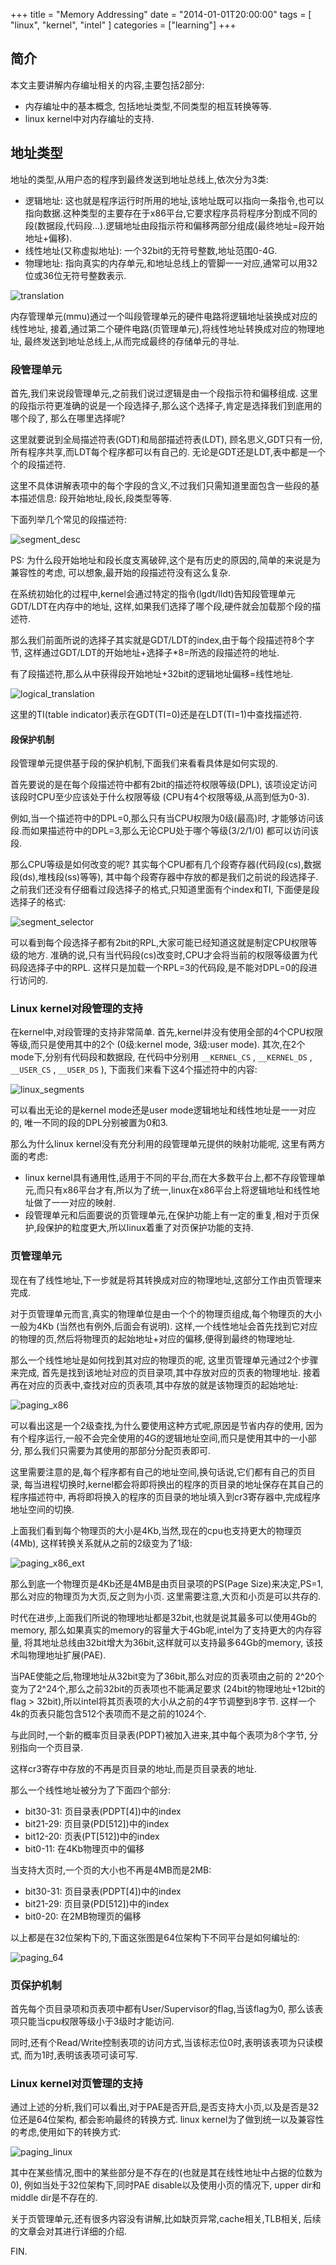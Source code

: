 +++
title = "Memory Addressing"
date = "2014-01-01T20:00:00"
tags = [ "linux", "kernel", "intel" ]
categories = ["learning"]
+++

## 简介

本文主要讲解内存编址相关的内容,主要包括2部分:

- 内存编址中的基本概念, 包括地址类型,不同类型的相互转换等等.
- linux kernel中对内存编址的支持.

## 地址类型

地址的类型,从用户态的程序到最终发送到地址总线上,依次分为3类:

- 逻辑地址: 这也就是程序运行时所用的地址,该地址既可以指向一条指令,也可以指向数据.这种类型的主要存在于x86平台,它要求程序员将程序分割成不同的段(数据段,代码段...).逻辑地址由段指示符和偏移两部分组成(最终地址=段开始地址+偏移).
- 线性地址(又称虚拟地址): 一个32bit的无符号整数,地址范围0-4G.
- 物理地址: 指向真实的内存单元,和地址总线上的管脚一一对应,通常可以用32位或36位无符号整数表示.

![translation](translation.png)

内存管理单元(mmu)通过一个叫段管理单元的硬件电路将逻辑地址装换成对应的线性地址,
接着,通过第二个硬件电路(页管理单元),将线性地址转换成对应的物理地址,
最终发送到地址总线上,从而完成最终的存储单元的寻址.

### 段管理单元

首先,我们来说段管理单元,之前我们说过逻辑是由一个段指示符和偏移组成.
这里的段指示符更准确的说是一个段选择子,那么这个选择子,肯定是选择我们到底用的哪个段了,
那么在哪里选择呢?

这里就要说到全局描述符表(GDT)和局部描述符表(LDT),
顾名思义,GDT只有一份,所有程序共享,而LDT每个程序都可以有自己的.
无论是GDT还是LDT,表中都是一个个的段描述符.

这里不具体讲解表项中的每个字段的含义,不过我们只需知道里面包含一些段的基本描述信息:
段开始地址,段长,段类型等等.

下面列举几个常见的段描述符:

![segment_desc](segment_desc.png)

PS:
为什么段开始地址和段长度支离破碎,这个是有历史的原因的,简单的来说是为兼容性的考虑,
可以想象,最开始的段描述符没有这么复杂.

在系统初始化的过程中,kernel会通过特定的指令(lgdt/lldt)告知段管理单元GDT/LDT在内存中的地址,
这样,如果我们选择了哪个段,硬件就会加载那个段的描述符.

那么我们前面所说的选择子其实就是GDT/LDT的index,由于每个段描述符8个字节,
这样通过GDT/LDT的开始地址+选择子*8=所选的段描述符的地址.

有了段描述符,那么从中获得段开始地址+32bit的逻辑地址偏移=线性地址.

![logical_translation](logical_translation.png)

这里的TI(table indicator)表示在GDT(TI=0)还是在LDT(TI=1)中查找描述符.

#### 段保护机制

段管理单元提供基于段的保护机制,下面我们来看看具体是如何实现的.

首先要说的是在每个段描述符中都有2bit的描述符权限等级(DPL),
该项设定访问该段时CPU至少应该处于什么权限等级
(CPU有4个权限等级,从高到低为0-3).

例如,当一个描述符中的DPL=0,那么只有当CPU权限为0级(最高)时,
才能够访问该段.而如果描述符中的DPL=3,那么无论CPU处于哪个等级(3/2/1/0)
都可以访问该段.

那么CPU等级是如何改变的呢?
其实每个CPU都有几个段寄存器(代码段(cs),数据段(ds),堆栈段(ss)等等),
其中每个段寄存器中存放的都是我们之前说的段选择子.
之前我们还没有仔细看过段选择子的格式,只知道里面有个index和TI,
下面便是段选择子的格式:

![segment_selector](segment_selector.png)

可以看到每个段选择子都有2bit的RPL,大家可能已经知道这就是制定CPU权限等级的地方.
准确的说,只有当代码段(cs)改变时,CPU才会将当前的权限等级置为代码段选择子中的RPL.
这样只是加载一个RPL=3的代码段,是不能对DPL=0的段进行访问的.

### Linux kernel对段管理的支持

在kernel中,对段管理的支持非常简单.
首先,kernel并没有使用全部的4个CPU权限等级,而只是使用其中的2个
(0级:kernel mode, 3级:user mode).
其次,在2个mode下,分别有代码段和数据段,
在代码中分别用 `__KERNEL_CS` , `__KERNEL_DS` , `__USER_CS` , `__USER_DS` ),
下面我们来看下这4个描述符中的内容:

![linux_segments](linux_segments.png)

可以看出无论的是kernel mode还是user mode逻辑地址和线性地址是一一对应的,
唯一不同的段的DPL分别被置为0和3.

那么为什么linux kernel没有充分利用的段管理单元提供的映射功能呢,
这里有两方面的考虑:

- linux kernel具有通用性,适用于不同的平台,而在大多数平台上,都不存段管理单元,而只有x86平台才有,所以为了统一,linux在x86平台上将逻辑地址和线性地址做了一一对应的映射.
- 段管理单元和后面要说的页管理单元,在保护功能上有一定的重复,相对于页保护,段保护的粒度更大,所以linux着重了对页保护功能的支持.

### 页管理单元

现在有了线性地址,下一步就是将其转换成对应的物理地址,这部分工作由页管理来完成.

对于页管理单元而言,真实的物理单位是由一个个的物理页组成,每个物理页的大小一般为4Kb
(当然也有例外,后面会有说明).
这样,一个线性地址会首先找到它对应的物理的页,然后将物理页的起始地址+对应的偏移,便得到最终的物理地址.

那么一个线性地址是如何找到其对应的物理页的呢,
这里页管理单元通过2个步骤来完成,
首先是找到该地址对应的页目录项,其中存放对应的页表的物理地址.
接着再在对应的页表中,查找对应的页表项,其中存放的就是该物理页的起始地址:

![paging_x86](paging_x86.png)

可以看出这是一个2级查找,为什么要使用这种方式呢,原因是节省内存的使用,
因为有个程序运行,一般不会完全使用的4G的逻辑地址空间,而只是使用其中的一小部分,
那么我们只需要为其使用的那部分分配页表即可.

这里需要注意的是,每个程序都有自己的地址空间,换句话说,它们都有自己的页目录,
每当进程切换时,kernel都会将即将换出的程序的页目录的地址保存在其自己的程序描述符中,
再将即将换入的程序的页目录的地址填入到cr3寄存器中,完成程序地址空间的切换.

上面我们看到每个物理页的大小是4Kb,当然,现在的cpu也支持更大的物理页(4Mb),
这样转换关系就从之前的2级变为了1级:

![paging_x86_ext](paging_x86_ext.png)

那么到底一个物理页是4Kb还是4MB是由页目录项的PS(Page
Size)来决定,PS=1,那么对应的物理页为大页,反之则为小页.
这里需要注意,大页和小页是可以共存的.

时代在进步,上面我们所说的物理地址都是32bit,也就是说其最多可以使用4Gb的memory,
那么如果真实的memory的容量大于4Gb呢,intel为了支持更大的内存容量,
将其地址总线由32bit增大为36bit,这样就可以支持最多64Gb的memory,
该技术叫物理地址扩展(PAE).

当PAE使能之后,物理地址从32bit变为了36bit,那么对应的页表项由之前的
2^20个变为了2^24个,那么之前32bit的页表项也不能满足要求
(24bit的物理地址+12bit的flag > 32bit),所以intel将其页表项的大小从之前的4字节调整到8字节.
这样一个4k的页表只能包含512个表项而不是之前的1024个.

与此同时,一个新的概率页目录表(PDPT)被加入进来,其中每个表项为8个字节,
分别指向一个页目录.

这样cr3寄存中存放的不再是页目录的地址,而是页目录表的地址.

那么一个线性地址被分为了下面四个部分:

- bit30-31: 页目录表(PDPT[4])中的index
- bit21-29: 页目录(PD[512])中的index
- bit12-20: 页表(PT[512])中的index
- bit0-11: 在4Kb物理页中的偏移

当支持大页时,一个页的大小也不再是4MB而是2MB:

- bit30-31: 页目录表(PDPT[4])中的index
- bit21-29: 页目录(PD[512])中的index
- bit0-20: 在2MB物理页的偏移

以上都是在32位架构下的,下面这张图是64位架构下不同平台是如何编址的:

![paging_64](paging_64.png)

### 页保护机制

首先每个页目录项和页表项中都有User/Supervisor的flag,当该flag为0,
那么该表项只能当cpu权限等级小于3级时才能访问.

同时,还有个Read/Write控制表项的访问方式,当该标志位0时,表明该表项为只读模式,
而为1时,表明该表项可读可写.

### Linux kernel对页管理的支持

通过上述的分析,我们可以看出,对于PAE是否开启,是否支持大小页,以及是否是32位还是64位架构,
都会影响最终的转换方式.
linux kernel为了做到统一以及兼容性的考虑,使用如下的转换方式:

![paging_linux](paging_linux.png)

其中在某些情况,图中的某些部分是不存在的(也就是其在线性地址中占据的位数为0),
例如当处于32位架构下,同时PAE disable以及使用小页的情况下,
upper dir和middle dir是不存在的.

关于页管理单元,还有很多内容没有讲解,比如缺页异常,cache相关,TLB相关,
后续的文章会对其进行详细的介绍.

FIN.
